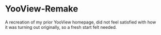 # YooView-Remake
A recreation of my prior YooView homepage, did not feel satisfied with how it was turning out originally, so a fresh start felt needed.
